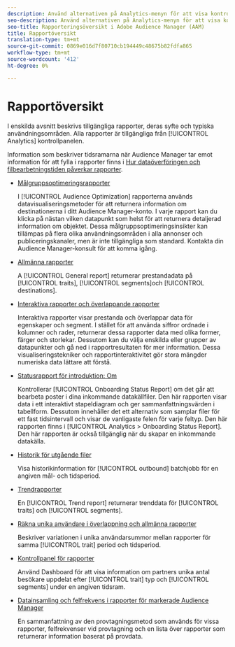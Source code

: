 ```yaml
---
description: Använd alternativen på Analytics-menyn för att visa kontrollpanelen och olika rapporter.
seo-description: Använd alternativen på Analytics-menyn för att visa kontrollpanelen och olika rapporter i Adobe Audience Manager (AAM).
seo-title: Rapporteringsöversikt i Adobe Audience Manager (AAM)
title: Rapportöversikt
translation-type: tm+mt
source-git-commit: 0869e016d7f80710cb194449c48675b82fdfa865
workflow-type: tm+mt
source-wordcount: '412'
ht-degree: 0%

---
```



# Rapportöversikt

I enskilda avsnitt beskrivs tillgängliga rapporter, deras syfte och typiska användningsområden. Alla rapporter är tillgängliga från [!UICONTROL Analytics] kontrollpanelen.

Information som beskriver tidsramarna när Audience Manager tar emot information för att fylla i rapporter finns i [Hur dataöverföringen och filbearbetningstiden påverkar rapporter](/help/using/reference/reporting-file-transfer-timeframe.md).

* [Målgruppsoptimeringsrapporter](/help/using/reporting/audience-optimization-reports/audience-optimization-reports.md)

   I [!UICONTROL Audience Optimization] rapporterna används datavisualiseringsmetoder för att returnera information om destinationerna i ditt Audience Manager-konto. I varje rapport kan du klicka på nästan vilken datapunkt som helst för att returnera detaljerad information om objektet. Dessa målgruppsoptimeringsinsikter kan tillämpas på flera olika användningsområden i alla annonser och publiceringskanaler, men är inte tillgängliga som standard. Kontakta din Audience Manager-konsult för att komma igång.

* [Allmänna rapporter](/help/using/reporting/general-reports.md)

   A [!UICONTROL General report] returnerar prestandadata på [!UICONTROL traits], [!UICONTROL segments]och [!UICONTROL destinations].

* [Interaktiva rapporter och överlappande rapporter](/help/using/reporting/dynamic-reports/dynamic-reports.md)

   Interaktiva rapporter visar prestanda och överlappar data för egenskaper och segment. I stället för att använda siffror ordnade i kolumner och rader, returnerar dessa rapporter data med olika former, färger och storlekar. Dessutom kan du välja enskilda eller grupper av datapunkter och gå ned i rapportresultaten för mer information. Dessa visualiseringstekniker och rapportinteraktivitet gör stora mängder numeriska data lättare att förstå.

* [Statusrapport för introduktion: Om](/help/using/reporting/onboarding-status-report.md)

   Kontrollerar [!UICONTROL Onboarding Status Report] om det går att bearbeta poster i dina inkommande datakällfiler. Den här rapporten visar data i ett interaktivt stapeldiagram och ger sammanfattningsvärden i tabellform. Dessutom innehåller det ett alternativ som samplar filer för ett fast tidsintervall och visar de vanligaste felen för varje feltyp. Den här rapporten finns i [!UICONTROL Analytics > Onboarding Status Report]. Den här rapporten är också tillgänglig när du skapar en inkommande datakälla.

* [Historik för utgående filer](/help/using/reporting/outbound-history-report.md)

   Visa historikinformation för [!UICONTROL outbound] batchjobb för en angiven mål- och tidsperiod.

* [Trendrapporter](/help/using/reporting/trend-reports.md)

   En [!UICONTROL Trend report] returnerar trenddata för [!UICONTROL traits] och [!UICONTROL segments].

* [Räkna unika användare i överlappning och allmänna rapporter](/help/using/reporting/unique-user-counts.md)

   Beskriver variationen i unika användarsummor mellan rapporter för samma [!UICONTROL trait] period och tidsperiod.

* [Kontrollpanel för rapporter](/help/using/reporting/trend-reports.md)

   Använd Dashboard för att visa information om partners unika antal besökare uppdelat efter [!UICONTROL trait] typ och [!UICONTROL segments] under en angiven tidsram.

* [Datainsamling och felfrekvens i rapporter för markerade Audience Manager](/help/using/reporting/report-sampling.md)

   En sammanfattning av den provtagningsmetod som används för vissa rapporter, felfrekvenser vid provtagning och en lista över rapporter som returnerar information baserat på provdata.

